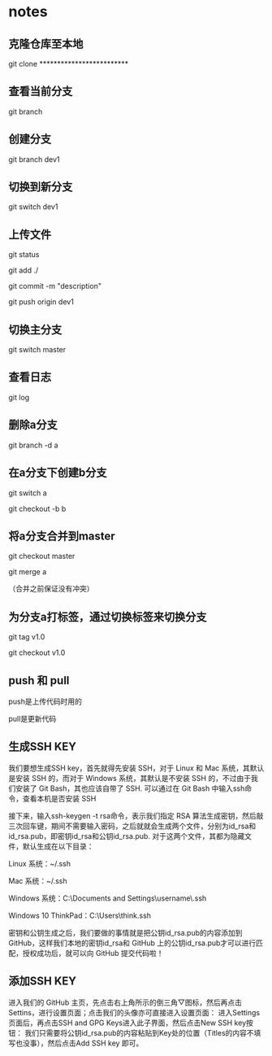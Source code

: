 # notes

## 克隆仓库至本地

git clone *************************

## 查看当前分支

git branch 

## 创建分支

git branch dev1

## 切换到新分支

git switch dev1

## 上传文件

git status

git add ./

git commit -m "description"

git push origin dev1

## 切换主分支

git switch master

## 查看日志

git log

## 删除a分支

git branch -d a

## 在a分支下创建b分支

git switch a

git checkout -b b

## 将a分支合并到master

git checkout master

git merge a

（合并之前保证没有冲突）

## 为分支a打标签，通过切换标签来切换分支

git tag v1.0

git checkout v1.0

## push 和 pull

push是上传代码时用的

pull是更新代码


## 生成SSH KEY
我们要想生成SSH key，首先就得先安装 SSH，对于 Linux 和 Mac 系统，其默认是安装 SSH 的，而对于 Windows 系统，其默认是不安装 SSH 的，不过由于我们安装了 Git Bash，其也应该自带了 SSH. 可以通过在 Git Bash 中输入ssh命令，查看本机是否安装 SSH

接下来，输入ssh-keygen -t rsa命令，表示我们指定 RSA 算法生成密钥，然后敲三次回车键，期间不需要输入密码，之后就就会生成两个文件，分别为id_rsa和id_rsa.pub，即密钥id_rsa和公钥id_rsa.pub. 对于这两个文件，其都为隐藏文件，默认生成在以下目录：

Linux 系统：~/.ssh

Mac 系统：~/.ssh

Windows 系统：C:\Documents and Settings\username\\.ssh

Windows 10 ThinkPad：C:\Users\think\.ssh

密钥和公钥生成之后，我们要做的事情就是把公钥id_rsa.pub的内容添加到 GitHub，这样我们本地的密钥id_rsa和 GitHub 上的公钥id_rsa.pub才可以进行匹配，授权成功后，就可以向 GitHub 提交代码啦！

## 添加SSH KEY
进入我们的 GitHub 主页，先点击右上角所示的倒三角▽图标，然后再点击Settins，进行设置页面；点击我们的头像亦可直接进入设置页面：
进入Settings页面后，再点击SSH and GPG Keys进入此子界面，然后点击New SSH key按钮：
我们只需要将公钥id_rsa.pub的内容粘贴到Key处的位置（Titles的内容不填写也没事），然后点击Add SSH key 即可。